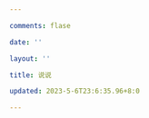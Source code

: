 ```yaml
---

comments: flase

date: ''

layout: ''

title: 说说

updated: 2023-5-6T23:6:35.96+8:0

---
```

<script src="https://cdn.jsdelivr.net/npm/qexo-static@1.5.1/hexo/talks.min.js"></script>

<link rel="stylesheet" href="https://cdn.jsdelivr.net/npm/qexo-static@1.5.1/hexo/talks.min.css">

<div id="qexot"></div>

<script>showQexoTalks("qexot", "https://admin.202271.xyz", 5)</script>

